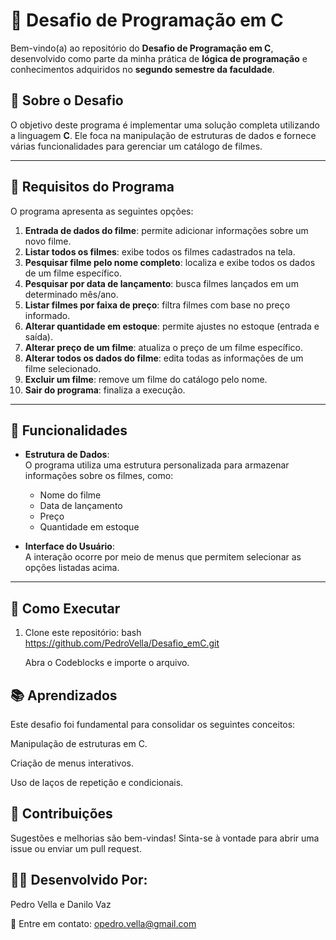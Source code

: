 # 🎥 Desafio de Programação em C

Bem-vindo(a) ao repositório do **Desafio de Programação em C**, desenvolvido como parte da minha prática de **lógica de programação** e conhecimentos adquiridos no **segundo semestre da faculdade**.

## 📝 Sobre o Desafio

O objetivo deste programa é implementar uma solução completa utilizando a linguagem **C**. Ele foca na manipulação de estruturas de dados e fornece várias funcionalidades para gerenciar um catálogo de filmes.

---

## 🎯 Requisitos do Programa

O programa apresenta as seguintes opções:

1. **Entrada de dados do filme**: permite adicionar informações sobre um novo filme.  
2. **Listar todos os filmes**: exibe todos os filmes cadastrados na tela.  
3. **Pesquisar filme pelo nome completo**: localiza e exibe todos os dados de um filme específico.  
4. **Pesquisar por data de lançamento**: busca filmes lançados em um determinado mês/ano.  
5. **Listar filmes por faixa de preço**: filtra filmes com base no preço informado.  
6. **Alterar quantidade em estoque**: permite ajustes no estoque (entrada e saída).  
7. **Alterar preço de um filme**: atualiza o preço de um filme específico.  
8. **Alterar todos os dados do filme**: edita todas as informações de um filme selecionado.  
9. **Excluir um filme**: remove um filme do catálogo pelo nome.  
10. **Sair do programa**: finaliza a execução.

---

## 🚀 Funcionalidades

- **Estrutura de Dados**:  
  O programa utiliza uma estrutura personalizada para armazenar informações sobre os filmes, como:  
  - Nome do filme  
  - Data de lançamento  
  - Preço  
  - Quantidade em estoque  

- **Interface do Usuário**:  
  A interação ocorre por meio de menus que permitem selecionar as opções listadas acima.

---

## 📂 Como Executar

1. Clone este repositório:
 bash
   https://github.com/PedroVella/Desafio_emC.git

   Abra o Codeblocks e importe o arquivo.

## 📚 Aprendizados
Este desafio foi fundamental para consolidar os seguintes conceitos:

Manipulação de estruturas em C.

Criação de menus interativos.

Uso de laços de repetição e condicionais.

## 🤝 Contribuições
Sugestões e melhorias são bem-vindas!
Sinta-se à vontade para abrir uma issue ou enviar um pull request.

## 👨‍💻 Desenvolvido Por:
Pedro Vella e Danilo Vaz

📧 Entre em contato: opedro.vella@gmail.com
